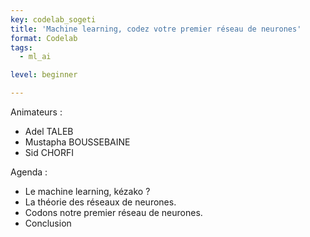 ```yaml
---
key: codelab_sogeti
title: 'Machine learning, codez votre premier réseau de neurones'
format: Codelab
tags:
  - ml_ai

level: beginner

---
```


Animateurs : 

* Adel TALEB
* Mustapha BOUSSEBAINE
* Sid CHORFI

Agenda :

* Le machine learning, kézako ?
* La théorie des réseaux de neurones.
* Codons notre premier réseau de neurones.
* Conclusion